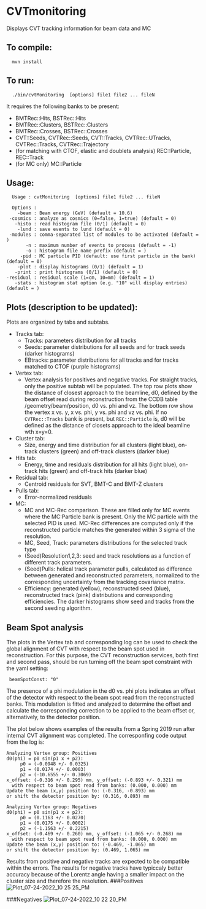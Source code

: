 # CVTmonitoring

Displays CVT tracking information for beam data and MC

## To compile:

      mvn install
  
## To run:

      ./bin/cvtMonitoring  [options] file1 file2 ... fileN 
      
It requires the following banks to be present:
  - BMTRec::Hits, BSTRec::Hits
  - BMTRec::Clusters, BSTRec::Clusters
  - BMTRec::Crosses, BSTRec::Crosses
  - CVT::Seeds, CVTRec::Seeds, CVT::Tracks, CVTRec::UTracks, CVTRec::Tracks, CVTRec::Trajectory
  - (for matching with CTOF, elastic and doublets analysis) REC::Particle, REC::Track
  - (for MC only) MC::Particle
  
## Usage:

      Usage : cvtMonitoring  [options] file1 file2 ... fileN 

      Options :
        -beam : Beam energy (GeV) (default = 10.6)
     -cosmics : analyze as cosmics (0=false, 1=true) (default = 0)
       -histo : read histogram file (0/1) (default = 0)
        -lund : save events to lund (default = 0)
     -modules : comma-separated list of modules to be activated (default = )
           -n : maximum number of events to process (default = -1)
           -o : histogram file name prefix (default = )
         -pid : MC particle PID (default: use first particle in the bank) (default = 0)
        -plot : display histograms (0/1) (default = 1)
       -print : print histograms (0/1) (default = 0)
    -residual : residual scale (1=cm, 10=mm) (default = 1)
       -stats : histogram stat option (e.g. "10" will display entries) (default = )

## Plots (description to be updated):
Plots are organized by tabs and subtabs.
- Tracks tab:
  - Tracks: parameters distribution for all tracks
  - Seeds: parameter distributions for all seeds and for track seeds (darker histograms) 
  - EBtracks: parameter distributions for all tracks and for tracks matched to CTOF (purple histograms)
- Vertex tab:
  - Vertex analysis for positives and negative tracks. For straight tracks, only the positive subtab will be populated. The top row plots show the distance of closest approach to the beamline, d0, defined by the beam offset read during reconstruction from the CCDB table /geometry/beam/position, d0 vs. phi and vz. The bottom row show the vertex x vs. y, x vs. phi, y vs. phi and vz vs. phi. If no ```CVTRec::Tracks``` bank is present, but ```REC::Particle``` is, d0 will be defined as the distance of closets approach to the ideal beamline wth x=y=0.
- Cluster tab:
  - Size, energy and time distribution for all clusters (light blue), on-track clusters (green) and off-track clusters (darker blue)
- Hits tab:
  - Energy, time and residuals distribution for all hits (light blue), on-track hits (green) and off-track hits (darker blue)
- Residual tab:
  - Centroid residuals for SVT, BMT-C and BMT-Z clusters
- Pulls tab:
  - Error-normalized residuals
- MC:
  - MC and MC-Rec comparison. These are filled only for MC events where the MC:Particle bank is present. Only the MC particle with the selected PID is used. MC-Rec differences are computed only if the reconstructed particle matches the generated within 3 sigma of the resolution.
  - MC, Seed, Track: parameters distributions for the selected track type
  - (Seed)Resolution1,2,3: seed and track resolutions as a function of different track parameters.
  - (Seed)Pulls: helical track parameter pulls, calculated as difference between generated and reconstructed parameters, normalized to the corresponding uncertainty from the tracking covariance matrix.
  - Efficiency: generated (yellow), reconstructed seed (blue), reconstructed track (pink) distributions and corresponding efficiencies. The darker histograms show seed and tracks from the second seeding algorithm.

## Beam Spot analysis

The plots in the Vertex tab and corresponding log can be used to check the global alignment of CVT with respect to the beam spot used in reconstruction. For this purpose, the CVT reconstruction services, both first and second pass, should be run turning off the beam spot constraint with the yaml setting:

     beamSpotConst: "0"
     
The presence of a phi modulation in the d0 vs. phi plots indicates an offset of the detector with respect to the beam spot read from the reconstructed banks. This modulation is fitted and analyzed to determine the offset and calculate the corresponding correction to be applied to the beam offset or, alternatively, to the detector position. 

The plot below shows examples of the results from a Spring 2019 run after internal CVT alignment was completed. The corresponfing code output from the log is:
```
Analyzing Vertex group: Positives
d0(phi) = p0 sin(p1 x + p2):
	 p0 = (-0.0948 +/- 0.0325)
	 p1 = (0.0174 +/- 0.0003)
	 p2 = (-10.6555 +/- 0.3069)
x_offset: (-0.316 +/- 0.295) mm, y_offset: (-0.893 +/- 0.321) mm
  with respect to beam spot read from banks: (0.000, 0.000) mm
Update the beam (x,y) position to: (-0.316, -0.893) mm
or shift the detector position by: (0.316, 0.893) mm

Analyzing Vertex group: Negatives
d0(phi) = p0 sin(p1 x + p2):
	 p0 = (0.1163 +/- 0.0270)
	 p1 = (0.0175 +/- 0.0002)
	 p2 = (-1.1563 +/- 0.2215)
x_offset: (-0.469 +/- 0.260) mm, y_offset: (-1.065 +/- 0.268) mm
  with respect to beam spot read from banks: (0.000, 0.000) mm
Update the beam (x,y) position to: (-0.469, -1.065) mm
or shift the detector position by: (0.469, 1.065) mm
```
Results from positive and negative tracks are expected to be compatible within the errors. The results for negative tracks have typiccaly better accuracy because of the Lorentz angle having a smaller impact on the cluster size and therefore the resolution.
###Positives
![Plot_07-24-2022_10 25 25_PM](https://user-images.githubusercontent.com/7524926/180664539-4d34b854-1c59-4bb7-ac97-588a3b148cb6.png)

###Negatives
![Plot_07-24-2022_10 22 20_PM](https://user-images.githubusercontent.com/7524926/180664526-f5852115-91ff-49bc-81cc-627783a1a526.png)
